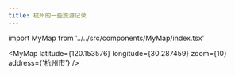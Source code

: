```yaml
---
title: 杭州的一些旅游记录
---
```


import MyMap from '../../src/components/MyMap/index.tsx'

<MyMap 
    latitude={120.153576}
    longitude={30.287459}
    zoom={10}
    address={'杭州市'}
/>